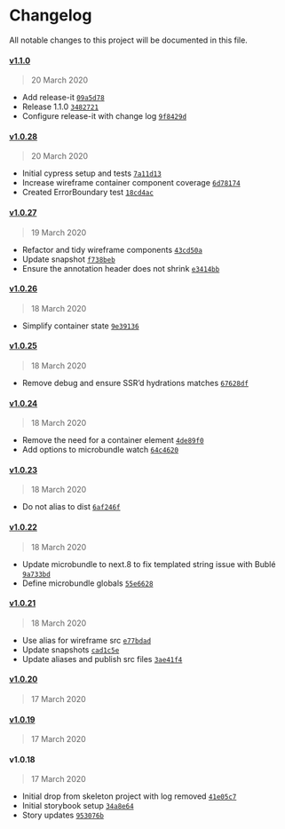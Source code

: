 # Changelog

All notable changes to this project will be documented in this file.

#### [v1.1.0](https://github.com/matt-dunn/react-wireframes/compare/v1.0.28...v1.1.0)

> 20 March 2020

- Add release-it [`09a5d78`](https://github.com/matt-dunn/react-wireframes/commit/09a5d78f76bdf1aef87860f088885fe95b4862b2)
- Release 1.1.0 [`3482721`](https://github.com/matt-dunn/react-wireframes/commit/3482721868bfc9172283a912dde58d10108c2cf3)
- Configure release-it with change log [`9f8429d`](https://github.com/matt-dunn/react-wireframes/commit/9f8429db68e6f6e3aa278b4cc5940257d0a4e0cc)

#### [v1.0.28](https://github.com/matt-dunn/react-wireframes/compare/v1.0.27...v1.0.28)

> 20 March 2020

- Initial cypress setup and tests [`7a11d13`](https://github.com/matt-dunn/react-wireframes/commit/7a11d13258338fd1325c90ea889d73e8f2d01d7e)
- Increase wireframe container component coverage [`6d78174`](https://github.com/matt-dunn/react-wireframes/commit/6d78174235a5638f66efdb17bea69568e222a1f5)
- Created ErrorBoundary test [`18cd4ac`](https://github.com/matt-dunn/react-wireframes/commit/18cd4ac7afe450e50fc15f873a6f8a67b23d0af6)

#### [v1.0.27](https://github.com/matt-dunn/react-wireframes/compare/v1.0.26...v1.0.27)

> 19 March 2020

- Refactor and tidy wireframe components [`43cd50a`](https://github.com/matt-dunn/react-wireframes/commit/43cd50a59c95cf8a1c395d0f8b177c560b29477f)
- Update snapshot [`f738beb`](https://github.com/matt-dunn/react-wireframes/commit/f738beb78af8a5efac44d4788d7af18470163d3c)
- Ensure the annotation header does not shrink [`e3414bb`](https://github.com/matt-dunn/react-wireframes/commit/e3414bb8efbe3b518686914e5a245177754aee74)

#### [v1.0.26](https://github.com/matt-dunn/react-wireframes/compare/v1.0.25...v1.0.26)

> 18 March 2020

- Simplify container state [`9e39136`](https://github.com/matt-dunn/react-wireframes/commit/9e39136320d292047e20be562ed09054abf8a30c)

#### [v1.0.25](https://github.com/matt-dunn/react-wireframes/compare/v1.0.24...v1.0.25)

> 18 March 2020

- Remove debug and ensure SSR’d hydrations matches [`67628df`](https://github.com/matt-dunn/react-wireframes/commit/67628df2b288bca1254caacd6301ae2fa4d1f782)

#### [v1.0.24](https://github.com/matt-dunn/react-wireframes/compare/v1.0.23...v1.0.24)

> 18 March 2020

- Remove the need for a container element [`4de89f0`](https://github.com/matt-dunn/react-wireframes/commit/4de89f053dd43541f820bd9ded4c740f7c82939d)
- Add options to microbundle watch [`64c4620`](https://github.com/matt-dunn/react-wireframes/commit/64c4620779694a23c0fb5826fab6e9b0ec99fbb5)

#### [v1.0.23](https://github.com/matt-dunn/react-wireframes/compare/v1.0.22...v1.0.23)

> 18 March 2020

- Do not alias to dist [`6af246f`](https://github.com/matt-dunn/react-wireframes/commit/6af246fbba398f03809a794951398aea765938d5)

#### [v1.0.22](https://github.com/matt-dunn/react-wireframes/compare/v1.0.21...v1.0.22)

> 18 March 2020

- Update microbundle to next.8 to fix templated string issue with Bublé [`9a733bd`](https://github.com/matt-dunn/react-wireframes/commit/9a733bd7834fd5d32eefc16b06bad4f290a2522a)
- Define microbundle globals [`55e6628`](https://github.com/matt-dunn/react-wireframes/commit/55e66280ddbba29000c72871fbd6fb5192597c2a)

#### [v1.0.21](https://github.com/matt-dunn/react-wireframes/compare/v1.0.20...v1.0.21)

> 18 March 2020

- Use alias for wireframe src [`e77bdad`](https://github.com/matt-dunn/react-wireframes/commit/e77bdadc9d3ae0f0fe3009b5bcea97ec3095d13e)
- Update snapshots [`cad1c5e`](https://github.com/matt-dunn/react-wireframes/commit/cad1c5ecef68f6b06d20c821bd9f55be2fc10628)
- Update aliases and publish src files [`3ae41f4`](https://github.com/matt-dunn/react-wireframes/commit/3ae41f45cf861ab6829855d2b04cdd30e7ae34c1)

#### [v1.0.20](https://github.com/matt-dunn/react-wireframes/compare/v1.0.19...v1.0.20)

> 17 March 2020

#### [v1.0.19](https://github.com/matt-dunn/react-wireframes/compare/v1.0.18...v1.0.19)

> 17 March 2020

#### v1.0.18

> 17 March 2020

- Initial drop from skeleton project with log removed [`41e05c7`](https://github.com/matt-dunn/react-wireframes/commit/41e05c7016fddaf651c8863fe32136dcdca8a451)
- Initial storybook setup [`34a8e64`](https://github.com/matt-dunn/react-wireframes/commit/34a8e645866fbf0035b14fd07f71b3beb862f1f7)
- Story updates [`953076b`](https://github.com/matt-dunn/react-wireframes/commit/953076bd9d8455a09f762363bee8f2b78f6dd5dd)
